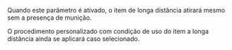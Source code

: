 Quando este parâmetro é ativado, o item de longa distância atirará mesmo sem a presença de munição.

O procedimento personalizado com condição de uso do item a longa distância ainda se aplicará caso selecionado.
